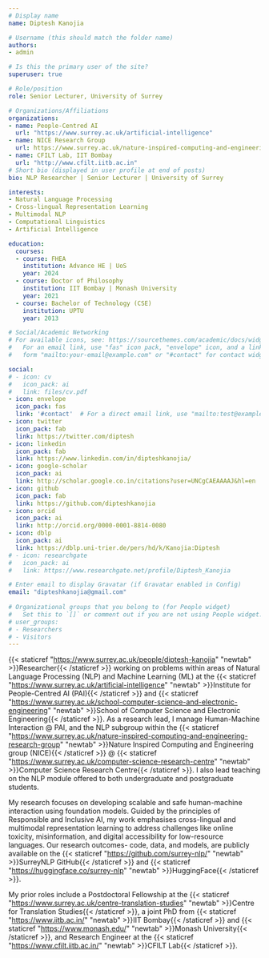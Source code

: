```yaml
---
# Display name
name: Diptesh Kanojia

# Username (this should match the folder name)
authors:
- admin 

# Is this the primary user of the site?
superuser: true

# Role/position
role: Senior Lecturer, University of Surrey

# Organizations/Affiliations
organizations:
- name: People-Centred AI
  url: "https://www.surrey.ac.uk/artificial-intelligence"
- name: NICE Research Group
  url: https://www.surrey.ac.uk/nature-inspired-computing-and-engineering-research-group/natural-language-processing
- name: CFILT Lab, IIT Bombay
  url: "http://www.cfilt.iitb.ac.in"
# Short bio (displayed in user profile at end of posts)
bio: NLP Researcher | Senior Lecturer | University of Surrey

interests:
- Natural Language Processing 
- Cross-lingual Representation Learning
- Multimodal NLP
- Computational Linguistics
- Artificial Intelligence

education:
  courses:
  - course: FHEA
    institution: Advance HE | UoS
    year: 2024
  - course: Doctor of Philosophy
    institution: IIT Bombay | Monash University
    year: 2021
  - course: Bachelor of Technology (CSE)
    institution: UPTU
    year: 2013

# Social/Academic Networking
# For available icons, see: https://sourcethemes.com/academic/docs/widgets/#icons
#   For an email link, use "fas" icon pack, "envelope" icon, and a link in the
#   form "mailto:your-email@example.com" or "#contact" for contact widget.

social:
# - icon: cv
#   icon_pack: ai
#   link: files/cv.pdf
- icon: envelope
  icon_pack: fas
  link: '#contact'  # For a direct email link, use "mailto:test@example.org".
- icon: twitter
  icon_pack: fab
  link: https://twitter.com/diptesh
- icon: linkedin
  icon_pack: fab
  link: https://www.linkedin.com/in/dipteshkanojia/
- icon: google-scholar
  icon_pack: ai
  link: http://scholar.google.co.in/citations?user=UNCgCAEAAAAJ&hl=en
- icon: github
  icon_pack: fab
  link: https://github.com/dipteshkanojia
- icon: orcid
  icon_pack: ai
  link: http://orcid.org/0000-0001-8814-0080
- icon: dblp
  icon_pack: ai
  link: https://dblp.uni-trier.de/pers/hd/k/Kanojia:Diptesh
# - icon: researchgate
#   icon_pack: ai
#   link: https://www.researchgate.net/profile/Diptesh_Kanojia

# Enter email to display Gravatar (if Gravatar enabled in Config)
email: "dipteshkanojia@gmail.com"
  
# Organizational groups that you belong to (for People widget)
#   Set this to `[]` or comment out if you are not using People widget.  
# user_groups:
# - Researchers
# - Visitors
---
```

{{< staticref "https://www.surrey.ac.uk/people/diptesh-kanojia" "newtab" >}}Researcher{{< /staticref >}} working on problems within areas of Natural Language Processing (NLP) and Machine Learning (ML) at the {{< staticref "https://www.surrey.ac.uk/artificial-intelligence" "newtab" >}}Institute for People-Centred AI (PAI){{< /staticref >}} and {{< staticref "https://www.surrey.ac.uk/school-computer-science-and-electronic-engineering" "newtab" >}}School of Computer Science and Electronic Engineering{{< /staticref >}}. As a research lead, I manage Human-Machine Interaction @ PAI, and the NLP subgroup within the {{< staticref "https://www.surrey.ac.uk/nature-inspired-computing-and-engineering-research-group" "newtab" >}}Nature Inspired Computing and Engineering group (NICE){{< /staticref >}} @ {{< staticref "https://www.surrey.ac.uk/computer-science-research-centre" "newtab" >}}Computer Science Research Centre{{< /staticref >}}. I also lead teaching on the NLP module offered to both undergraduate and postgraduate students. 

My research focuses on developing scalable and safe human-machine interaction using foundation models. Guided by the principles of Responsible and Inclusive AI, my work emphasises cross-lingual and multimodal representation learning to address challenges like online toxicity, misinformation, and digital accessibility for low-resource languages. Our research outcomes- code, data, and models, are publicly available on the {{< staticref "https://github.com/surrey-nlp/" "newtab" >}}SurreyNLP GitHub{{< /staticref >}} and  {{< staticref "https://huggingface.co/surrey-nlp" "newtab" >}}HuggingFace{{< /staticref >}}.

My prior roles include a Postdoctoral Fellowship at the {{< staticref "https://www.surrey.ac.uk/centre-translation-studies" "newtab" >}}Centre for Translation Studies{{< /staticref >}}, a joint PhD from {{< staticref "https://www.iitb.ac.in/" "newtab" >}}IIT Bombay{{< /staticref >}} and {{< staticref "https://www.monash.edu/" "newtab" >}}Monash University{{< /staticref >}}, and Research Engineer at the {{< staticref "https://www.cfilt.iitb.ac.in/" "newtab" >}}CFILT Lab{{< /staticref >}}.

<!-- Researcher working on problems intersecting the areas of Natural Language Processing (NLP) and Machine Learning (ML). As a {{< staticref "https://www.surrey.ac.uk/people/dr-diptesh-kanojia" "newtab" >}}Lecturer{{< /staticref >}} at Surrey {{< staticref "https://www.surrey.ac.uk/artificial-intelligence" "newtab" >}}Institute for People-Centred AI{{< /staticref >}}  and {{< staticref "https://www.surrey.ac.uk/school-computer-science-and-electronic-engineering" "newtab" >}}School of CS and EE{{< /staticref >}}, I lead teaching on the NLP module for undergraduate and postgraduate students. As a research lead, I manage Human-Machine Interaction theme within PAI, and NLP research at the {{< staticref "https://www.surrey.ac.uk/nature-inspired-computing-and-engineering-research-group" "newtab" >}}Nature Inspired Computing and Engineering group (NICE){{< /staticref >}} group within the {{< staticref "https://www.surrey.ac.uk/computer-science-research-centre" "newtab" >}}Computer Science Research Centre{{< /staticref >}}. 

My research focuses on scalable approaches using foundation models for safe human-machine, and human-human interaction, within social and personal digital spaces. With a People-Centred focus, my existing work contributes to low-resource languages and addressing societal challenges like digital accessibility, online toxicity, and misinformation. Other than these, my interests lie in modelling information from cognitive behaviour (Cognitive NLP), language and multimodal information modelling for machine understanding. Our research outcomes like data, code, and computational models are regularly shared publicly at {{< staticref "https://github.com/surrey-nlp/" "newtab" >}}SurreyNLP Github{{< /staticref >}}, and {{< staticref "https://huggingface.co/surrey-nlp" "newtab" >}}HuggingFace{{< /staticref >}} spaces. 

I was a research fellow at the {{< staticref "https://www.surrey.ac.uk/centre-translation-studies" "newtab" >}}Centre for Translation Studies{{< /staticref >}}, and continue to collaborate on relevant areas. I completed a Joint PhD from the {{< staticref "https://www.iitbmonash.org/" "newtab" >}}IITB-Monash Research Academy{{< /staticref >}} [{{< staticref "https://www.iitb.ac.in/" "newtab" >}}IIT Bombay, India{{< /staticref >}} & {{< staticref "https://www.monash.edu/" "newtab" >}}Monash University, Australia{{< /staticref >}}], and currently work with industry and academic partners, on areas from above. Before starting my PhD, I was a Research Engineer at the {{< staticref "https://www.cfilt.iitb.ac.in/" "newtab" >}}CFILT Lab{{< /staticref >}} where my investigations led to {{< staticref "http://scholar.google.co.in/citations?user=UNCgCAEAAAAJ" "newtab" >}}publications{{< /staticref >}} in diverse sub-areas of NLP and AI. -->


